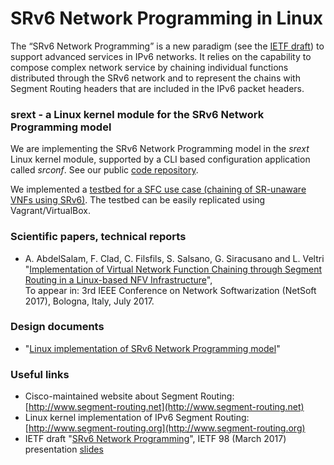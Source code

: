 # SRv6 Network Programming in Linux

The “SRv6 Network Programming” is a new paradigm (see the [IETF draft](https://tools.ietf.org/html/draft-filsfils-spring-srv6-network-programming)) to support advanced services in IPv6 networks. It relies on the capability to compose complex network service by chaining individual functions distributed through the SRv6 network and to represent the chains with Segment Routing headers that are included in the IPv6 packet headers.

### srext - a Linux kernel module for the SRv6 Network Programming model

We are implementing the SRv6 Network Programming model in the _srext_ Linux kernel module, supported by a CLI based configuration application called _srconf_. See our public [code repository](https://github.com/netgroup/SRv6-net-prog).

We implemented a [testbed for a SFC use case (chaining of SR-unaware VNFs using SRv6)](testbed-basic.md). The testbed can be easily replicated using Vagrant/VirtualBox.

### Scientific papers, technical reports

- A. AbdelSalam, F. Clad, C. Filsfils, S. Salsano, G. Siracusano and L. Veltri  
"[Implementation of Virtual Network Function Chaining through Segment Routing in a Linux-based NFV Infrastructure](http://arxiv.org/abs/1702.05157)",  
To appear in: 3rd IEEE Conference on Network Softwarization (NetSoft 2017), Bologna, Italy, July 2017.


### Design documents

- "[Linux implementation of SRv6 Network Programming model](https://www.dropbox.com/s/fk4o8xecbmuoeji/linux-SRv6-net-prog-design-shared.pdf?dl=1)"

### Useful links

- Cisco-maintained website about Segment Routing: [http://www.segment-routing.net](http://www.segment-routing.net)
- Linux kernel implementation of IPv6 Segment Routing: [http://www.segment-routing.org](http://www.segment-routing.org)
- IETF draft "[SRv6 Network Programming](https://tools.ietf.org/html/draft-filsfils-spring-srv6-network-programming)", IETF 98 (March 2017) presentation [slides](https://www.ietf.org/proceedings/98/slides/slides-98-spring-srv6-network-programming-00.pdf)



